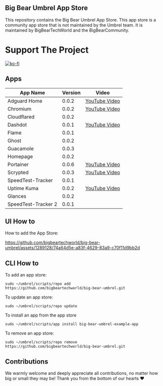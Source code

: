 ## Big Bear Umbrel App Store

This repository contains the Big Bear Umbrel App Store. This app store is a community app store that is not maintained by the Umbrel team. It is maintained by BigBearTechWorld and the BigBearCommunity.

# Support The Project

[![ko-fi](https://ko-fi.com/img/githubbutton_sm.svg)](https://ko-fi.com/E1E5NDK3I)

## Apps

| App Name            | Version | Video                                         |
| ------------------- | ------- | --------------------------------------------- |
| Adguard Home        | 0.0.2   | [YouTube Video](https://youtu.be/Ay7eJbpbaQg) |
| Chromium            | 0.0.2   | [YouTube Video](https://youtu.be/zGRjH0-zThs) |
| Cloudflared         | 0.0.2   |                                               |
| Dashdot             | 0.0.1   | [YouTube Video](https://youtu.be/iFGOCkJfvP4) |
| Flame               | 0.0.1   |                                               |
| Ghost               | 0.0.2   |                                               |
| Guacamole           | 0.0.3   |                                               |
| Homepage            | 0.0.2   |                                               |
| Portainer           | 0.0.6   | [YouTube Video](https://youtu.be/Lcv9lRzI_gk) |
| Scrypted            | 0.0.3   | [YouTube Video](https://youtu.be/DvXJ2cCApwY) |
| SpeedTest-Tracker   | 0.0.1   |                                               |
| Uptime Kuma         | 0.0.2   | [YouTube Video](https://youtu.be/NEvP_Ioe78M) |
| Glances             | 0.0.2   |                                               |
| SpeedTest-Tracker 2 | 0.0.1   |                                               |

## UI How to

How to add the App Store:

https://github.com/bigbeartechworld/big-bear-umbrel/assets/1289128/74a64d5e-a83f-4629-83a9-c70f11d9bb2d

## CLI How to

To add an app store:

```
sudo ~/umbrel/scripts/repo add https://github.com/bigbeartechworld/big-bear-umbrel.git
```

To update an app store:

```
sudo ~/umbrel/scripts/repo update
```

To install an app from the app store

```
sudo ~/umbrel/scripts/app install big-bear-umbrel-example-app
```

To remove an app store:

```
sudo ~/umbrel/scripts/repo remove https://github.com/bigbeartechworld/big-bear-umbrel.git
```

## Contributions

We warmly welcome and deeply appreciate all contributions, no matter how big or small they may be! Thank you from the bottom of our hearts ❤️
